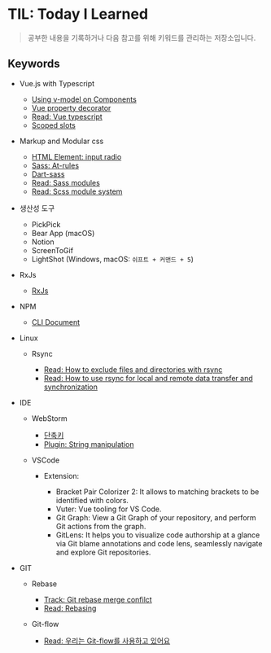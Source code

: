 # TIL: Today I Learned

> 공부한 내용을 기록하거나 다음 참고를 위해 키워드를 관리하는 저장소입니다.

## Keywords

- Vue.js with Typescript

  - [Using v-model on Components](https://vuejs.org/v2/guide/components.html#Using-v-model-on-Components)
  - [Vue property decorator](https://github.com/kaorun343/vue-property-decorator)
  - [Read: Vue typescript](https://johnpapa.net/vue-typescript/)
  - [Scoped slots](https://vuejs.org/v2/guide/components-slots.html#Scoped-Slots)

- Markup and Modular css

  - [HTML Element: input radio](https://developer.mozilla.org/ko/docs/Web/HTML/Element/Input/radio)
  - [Sass: At-rules](https://sass-lang.com/documentation/at-rules)
  - [Dart-sass](https://sass-lang.com/dart-sass)
  - [Read: Sass modules](https://css-tricks.com/introducing-sass-modules/)
  - [Read: Scss module system](https://blueshw.github.io/2019/10/27/scss-module-system/)

- 생산성 도구

  - PickPick
  - Bear App (macOS)
  - Notion
  - ScreenToGif
  - LightShot (Windows, macOS: `쉬프트 + 커맨드 + 5`)

- RxJs

  - [RxJs](https://rxjs.dev/guide/overview)

- NPM

  - [CLI Document](https://docs.npmjs.com/cli-documentation/)

- Linux

  - Rsync

    - [Read: How to exclude files and directories with rsync](https://linuxize.com/post/how-to-exclude-files-and-directories-with-rsync)
    - [Read: How to use rsync for local and remote data transfer and synchronization](https://linuxize.com/post/how-to-use-rsync-for-local-and-remote-data-transfer-and-synchronization/)

- IDE

  - WebStorm

    - [단축키](https://resources.jetbrains.com/storage/products/webstorm/docs/WebStorm_ReferenceCard.pdf)
    - [Plugin: String manipulation](https://plugins.jetbrains.com/plugin/2162-string-manipulation)

  - VSCode

    - Extension:

      - Bracket Pair Colorizer 2: It allows to matching brackets to be identified with colors.
      - Vuter: Vue tooling for VS Code.
      - Git Graph: View a Git Graph of your repository, and perform Git actions from the graph.
      - GitLens: It helps you to visualize code authorship at a glance via Git blame annotations and code lens, seamlessly navigate and explore Git repositories.

- GIT

  - Rebase

    - [Track: Git rebase merge confilct](https://stackoverflow.com/questions/11709885/git-rebase-merge-conflict)
    - [Read: Rebasing](http://gitforteams.com/resources/rebasing.html)

  - Git-flow

    - [Read: 우리는 Git-flow를 사용하고 있어요](https://woowabros.github.io/experience/2017/10/30/baemin-mobile-git-branch-strategy.html)
